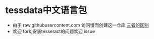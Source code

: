 # tessdata中文语言包
- 由于 raw.githubusercontent.com 访问慢而创建这一仓库
[三者的区别](https://tesseract-ocr.github.io/tessdoc/Data-Files.html#special-data-files)
- 欢迎 fork,安装tesseract的问题欢迎 issue